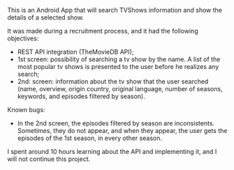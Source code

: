 This is an Android App that will search TVShows information and show the details of a selected show. 

It was made during a recruitment process, and it had the following objectives:
- REST API integration (TheMovieDB API);
- 1st screen: possibility of searching a tv show by the name. A list of the most popular tv shows is presented to the user before he realizes any search;
- 2nd: screen: information about the tv show that the user searched (name, overview, origin country, original language, number of seasons, keywords, and episodes filtered by season).

Known bugs:
-  In the 2nd screen, the episodes filtered by season are inconsistents. Sometimes, they do not appear, and when they appear, the user gets the episodes of the 1st season, in every other season.

I spent around 10 hours learning about the API and implementing it, and I will not continue this project.
